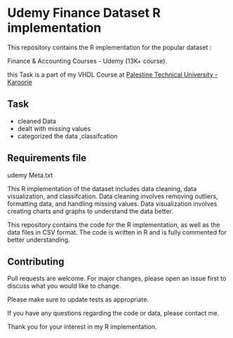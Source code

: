# Udemy Finance Dataset R implementation

This repository contains the R implementation for the popular dataset :

Finance & Accounting Courses - Udemy (13K+ course).

this Task is a part of my VHDL Course at <a href="https://ptuk.edu.ps/en/">Palestine Technical University - Karoorie</a>


## Task 
- cleaned Data 
- dealt with missing values
- categorized the data ,classifcation

## Requirements file
udemy Meta.txt


This R implementation of the dataset includes data cleaning, data visualization, and classifcation. Data cleaning involves removing outliers, formatting data, and handling missing values. Data visualization involves creating charts and graphs to understand the data better.

This repository contains the code for the R implementation, as well as the data files in CSV format. The code is written in R and is fully commented for better understanding.


## Contributing

Pull requests are welcome. For major changes, please open an issue first to discuss what you would like to change.

Please make sure to update tests as appropriate.

If you have any questions regarding the code or data, please contact me.

Thank you for your interest in my R implementation.

